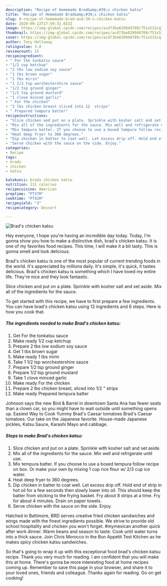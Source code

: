 ```yaml
---
description: "Recipe of Homemade Brad&amp;#39;s chicken katsu"
title: "Recipe of Homemade Brad&amp;#39;s chicken katsu"
slug: 0-recipe-of-homemade-brad-and-39-s-chicken-katsu
date: 2020-09-22T17:59:31.653Z
image: https://img-global.cpcdn.com/recipes/acd73be820949789/751x532cq70/brads-chicken-katsu-recipe-main-photo.jpg
thumbnail: https://img-global.cpcdn.com/recipes/acd73be820949789/751x532cq70/brads-chicken-katsu-recipe-main-photo.jpg
cover: https://img-global.cpcdn.com/recipes/acd73be820949789/751x532cq70/brads-chicken-katsu-recipe-main-photo.jpg
author: Tony Holloway
ratingvalue: 3.8
reviewcount: 15
recipeingredient:
- " For the tonkatsu sauce"
- "1/2 cup ketchup"
- "2 tbs low sodium soy sauce"
- "1 tbs brown sugar"
- "1 tbs mirin"
- "1 1/2 tsp worchestershire sauce"
- "1/2 tsp ground ginger"
- "1/2 tsp ground mustard"
- "1 clove minced garlic"
- " For the chicken"
- "2 lbs chicken breast sliced into 12  strips"
- " Prepared tempura batter"
recipeinstructions:
- "Slice chicken and put on a plate. Sprinkle with kosher salt and set aside."
- "Mix all of the ingredients for the sauce. Mix well and refrigerate until use."
- "Mix tempura batter. If you choose to use a boxed tempura follow recipe on box. Or make your own by mixing 1 cup rice flour w/ 2/3 cup ice water."
- "Heat deep fryer to 360 degrees."
- "Dip chicken in batter to coat well. Let excess drip off. Hold end of strip in hot oil for a few seconds then slowly lower into oil. This should keep the batter from sticking to the frying basket. Fry about 8 strips at a time. Fry for about 4 minutes. Drain on paper towels."
- "Serve chicken with the sauce on the side. Enjoy."
categories:
- Recipe
tags:
- brads
- chicken
- katsu

katakunci: brads chicken katsu 
nutrition: 211 calories
recipecuisine: American
preptime: "PT37M"
cooktime: "PT42M"
recipeyield: "3"
recipecategory: Dessert

---
```



![Brad&#39;s chicken katsu](https://img-global.cpcdn.com/recipes/acd73be820949789/751x532cq70/brads-chicken-katsu-recipe-main-photo.jpg)

Hey everyone, I hope you're having an incredible day today. Today, I'm gonna show you how to make a distinctive dish, brad&#39;s chicken katsu. It is one of my favorites food recipes. This time, I will make it a bit tasty. This is gonna smell and look delicious.

Brad&#39;s chicken katsu is one of the most popular of current trending foods in the world. It's appreciated by millions daily. It's simple, it's quick, it tastes delicious. Brad&#39;s chicken katsu is something which I have loved my entire life. They're nice and they look fantastic.

Slice chicken and put on a plate. Sprinkle with kosher salt and set aside. Mix all of the ingredients for the sauce.


To get started with this recipe, we have to first prepare a few ingredients. You can have brad&#39;s chicken katsu using 12 ingredients and 6 steps. Here is how you cook that.

<!--inarticleads1-->

##### The ingredients needed to make Brad&#39;s chicken katsu:

1. Get  For the tonkatsu sauce
1. Make ready 1/2 cup ketchup
1. Prepare 2 tbs low sodium soy sauce
1. Get 1 tbs brown sugar
1. Make ready 1 tbs mirin
1. Take 1 1/2 tsp worchestershire sauce
1. Prepare 1/2 tsp ground ginger
1. Prepare 1/2 tsp ground mustard
1. Take 1 clove minced garlic
1. Make ready  For the chicken
1. Prepare 2 lbs chicken breast, sliced into 1/2 &#34; strips
1. Make ready  Prepared tempura batter


Johnson says the new Bird &amp; Barrel in downtown Santa Ana has fewer seats than a clown car, so you might have to wait outside until something opens up. Easiest Way to Cook Yummy Brad&#39;s Caesar tomatoes Brad&#39;s Caesar tomatoes. Our take on the Japanese favorite. House-made Japanese pickles, Katsu Sauce, Karashi Mayo and cabbage. 

<!--inarticleads2-->

##### Steps to make Brad&#39;s chicken katsu:

1. Slice chicken and put on a plate. Sprinkle with kosher salt and set aside.
1. Mix all of the ingredients for the sauce. Mix well and refrigerate until use.
1. Mix tempura batter. If you choose to use a boxed tempura follow recipe on box. Or make your own by mixing 1 cup rice flour w/ 2/3 cup ice water.
1. Heat deep fryer to 360 degrees.
1. Dip chicken in batter to coat well. Let excess drip off. Hold end of strip in hot oil for a few seconds then slowly lower into oil. This should keep the batter from sticking to the frying basket. Fry about 8 strips at a time. Fry for about 4 minutes. Drain on paper towels.
1. Serve chicken with the sauce on the side. Enjoy.


Hatched in Baltimore, BRD serves creative fried chicken sandwiches and wings made with the finest ingredients possible. We strive to provide old school hospitality and chicken you won&#39;t forget. #mymexican another quick after work dinner. Warm beans and season to taste. Cook until water turns into a thick sauce. Join Chris Morocco in the Bon Appétit Test Kitchen as he makes spicy chicken katsu sandwiches. 

So that's going to wrap it up with this exceptional food brad&#39;s chicken katsu recipe. Thank you very much for reading. I am confident that you will make this at home. There's gonna be more interesting food at home recipes coming up. Remember to save this page in your browser, and share it to your loved ones, friends and colleague. Thanks again for reading. Go on get cooking!

